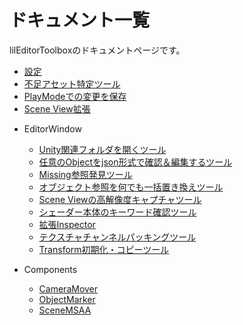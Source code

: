 ﻿# ドキュメント一覧

lilEditorToolboxのドキュメントページです。

<div class="table-of-contents">
    <ul>
    <li><a href="./Settings">設定</a></li>
    <li><a href="./Grimoire">不足アセット特定ツール</a></li>
    <li><a href="./PlayModeSaver">PlayModeでの変更を保存</a></li>
    <li><a href="./SceneExtension">Scene View拡張</a></li>
    <li><p>EditorWindow</p>
        <ul>
            <li><a href="./EditorWindow/FolderOpener">Unity関連フォルダを開くツール</a></li>
            <li><a href="./EditorWindow/JsonObjectViewer">任意のObjectをjson形式で確認＆編集するツール</a></li>
            <li><a href="./EditorWindow/MissingFinder">Missing参照発見ツール</a></li>
            <li><a href="./EditorWindow/ReferenceReplacer">オブジェクト参照を何でも一括置き換えツール</a></li>
            <li><a href="./EditorWindow/SceneCapture">Scene Viewの高解像度キャプチャツール</a></li>
            <li><a href="./EditorWindow/ShaderKeywordViewer">シェーダー本体のキーワード確認ツール</a></li>
            <li><a href="./EditorWindow/TabInspector">拡張Inspector</a></li>
            <li><a href="./EditorWindow/TexturePacker">テクスチャチャンネルパッキングツール</a></li>
            <li><a href="./EditorWindow/TransformResetter">Transform初期化・コピーツール</a></li>
        </ul>
    </li>
    <li><p>Components</p>
        <ul>
            <li><a href="./Components/CameraMover">CameraMover</a></li>
            <li><a href="./Components/ObjectMarker">ObjectMarker</a></li>
            <li><a href="./Components/SceneMSAA">SceneMSAA</a></li>
        </ul>
    </li>
    </ul>
</div>
